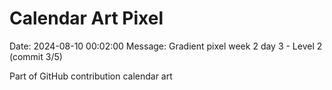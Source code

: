 # Calendar Art Pixel

Date: 2024-08-10 00:02:00
Message: Gradient pixel week 2 day 3 - Level 2 (commit 3/5)

Part of GitHub contribution calendar art
